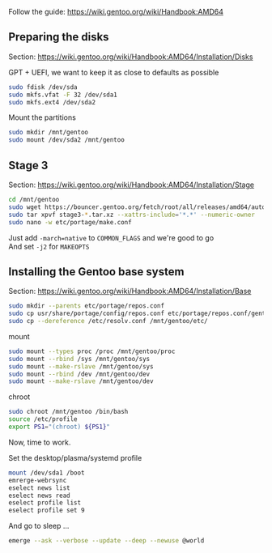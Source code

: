 Follow the guide: https://wiki.gentoo.org/wiki/Handbook:AMD64

## Preparing the disks

Section: https://wiki.gentoo.org/wiki/Handbook:AMD64/Installation/Disks

GPT + UEFI, we want to keep it as close to defaults as possible

```bash
sudo fdisk /dev/sda
sudo mkfs.vfat -F 32 /dev/sda1
sudo mkfs.ext4 /dev/sda2
```

Mount the partitions

```bash
sudo mkdir /mnt/gentoo
sudo mount /dev/sda2 /mnt/gentoo
```

## Stage 3

Section: https://wiki.gentoo.org/wiki/Handbook:AMD64/Installation/Stage

```bash
cd /mnt/gentoo
sudo wget https://bouncer.gentoo.org/fetch/root/all/releases/amd64/autobuilds/20210616T214502Z/stage3-amd64-systemd-20210616T214502Z.tar.xz
sudo tar xpvf stage3-*.tar.xz --xattrs-include='*.*' --numeric-owner
sudo nano -w etc/portage/make.conf
```

Just add `-march=native` to `COMMON_FLAGS` and we're good to go  
And set `-j2` for `MAKEOPTS`

## Installing the Gentoo base system

Section: https://wiki.gentoo.org/wiki/Handbook:AMD64/Installation/Base

```bash
sudo mkdir --parents etc/portage/repos.conf
sudo cp usr/share/portage/config/repos.conf etc/portage/repos.conf/gentoo.conf
sudo cp --dereference /etc/resolv.conf /mnt/gentoo/etc/
```

mount

```bash
sudo mount --types proc /proc /mnt/gentoo/proc
sudo mount --rbind /sys /mnt/gentoo/sys
sudo mount --make-rslave /mnt/gentoo/sys
sudo mount --rbind /dev /mnt/gentoo/dev
sudo mount --make-rslave /mnt/gentoo/dev
```

chroot

```bash
sudo chroot /mnt/gentoo /bin/bash
source /etc/profile
export PS1="(chroot) ${PS1}"
```

Now, time to work.  

Set the desktop/plasma/systemd profile

```bash
mount /dev/sda1 /boot
emrerge-webrsync
eselect news list
eselect news read
eselect profile list
eselect profile set 9
```

And go to sleep ...

```bash
emerge --ask --verbose --update --deep --newuse @world
```



